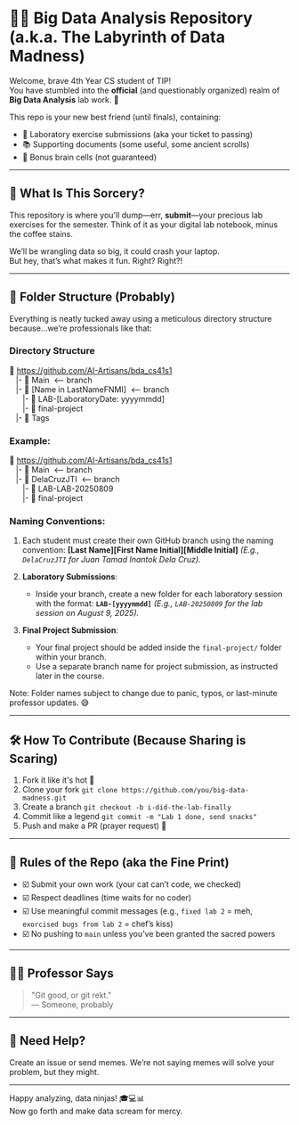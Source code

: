 # 🧠💾 Big Data Analysis Repository (a.k.a. The Labyrinth of Data Madness)

Welcome, brave 4th Year CS student of TIP!  
You have stumbled into the **official** (and questionably organized) realm of **Big Data Analysis** lab work. 🎉

This repo is your new best friend (until finals), containing:

- 📁 Laboratory exercise submissions (aka your ticket to passing)
- 📚 Supporting documents (some useful, some ancient scrolls)
- 🧪 Bonus brain cells (not guaranteed)

---

## 🧪 What Is This Sorcery?

This repository is where you'll dump—err, **submit**—your precious lab exercises for the semester. Think of it as your digital lab notebook, minus the coffee stains.

We’ll be wrangling data so big, it could crash your laptop.  
But hey, that’s what makes it fun. Right? Right?!

---

## 📂 Folder Structure (Probably)

Everything is neatly tucked away using a meticulous directory structure because...we’re professionals like that:

### Directory Structure
📂 https://github.com/AI-Artisans/bda_cs41s1 <br>
&nbsp;&nbsp;&nbsp;|- 📂 Main&nbsp;&nbsp;<-- branch<br>
&nbsp;&nbsp;&nbsp;|- 📂 [Name in LastNameFNMI]&nbsp;&nbsp;<-- branch<br>
&nbsp;&nbsp;&nbsp;&nbsp;&nbsp;&nbsp;|- 📂 LAB-[LaboratoryDate: yyyymmdd]<br>
&nbsp;&nbsp;&nbsp;&nbsp;&nbsp;&nbsp;|- 📂 final-project<br>
&nbsp;&nbsp;&nbsp;|- 📂 Tags<br>

### Example:
📂 https://github.com/AI-Artisans/bda_cs41s1 <br>
&nbsp;&nbsp;&nbsp;|- 📂 Main&nbsp;&nbsp;<-- branch<br>
&nbsp;&nbsp;&nbsp;|- 📂 DelaCruzJTI&nbsp;&nbsp;<-- branch<br>
&nbsp;&nbsp;&nbsp;&nbsp;&nbsp;&nbsp;|- 📂 LAB-LAB-20250809<br>
&nbsp;&nbsp;&nbsp;&nbsp;&nbsp;&nbsp;|- 📂 final-project<br>

### Naming Conventions:
1. Each student must create their own GitHub branch using the naming convention:
   **[Last Name][First Name Initial][Middle Initial]**
   _(E.g., `DelaCruzJTI` for Juan Tamad Inantok Dela Cruz)._

2. **Laboratory Submissions**:
   - Inside your branch, create a new folder for each laboratory session with the format:
     **`LAB-[yyyymmdd]`**
     _(E.g., `LAB-20250809` for the lab session on August 9, 2025)._

3. **Final Project Submission**:
   - Your final project should be added inside the `final-project/` folder within your branch. 
   - Use a separate branch name for project submission, as instructed later in the course.

Note: Folder names subject to change due to panic, typos, or last-minute professor updates. 😅

---

## 🛠️ How To Contribute (Because Sharing is Scaring)

1. Fork it like it's hot 🍴  
2. Clone your fork `git clone https://github.com/you/big-data-madness.git`
3. Create a branch `git checkout -b i-did-the-lab-finally`
4. Commit like a legend `git commit -m "Lab 1 done, send snacks"`
5. Push and make a PR (prayer request) 🙏

---

## 📜 Rules of the Repo (aka the Fine Print)

- ☑️ Submit your own work (your cat can’t code, we checked)
- ☑️ Respect deadlines (time waits for no coder)
- ☑️ Use meaningful commit messages (e.g., `fixed lab 2` = meh, `exorcised bugs from lab 2` = chef’s kiss)
- ☑️ No pushing to `main` unless you’ve been granted the sacred powers

---

## 👩‍🏫 Professor Says

> "Git good, or git rekt."  
> — Someone, probably

---

## 🧠 Need Help?

Create an issue or send memes. We’re not saying memes will solve your problem, but they might.

---

Happy analyzing, data ninjas! 🎓💻📊  
Now go forth and make data scream for mercy.
